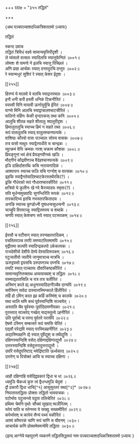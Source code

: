 +++
title = "३५५ तद्धितं"

+++

\{अथ पञ्चपञ्चाशदधिकत्रिशततमो ऽध्यायः\}

तद्धितं  
    
स्कन्द उवाच  
तद्धितं त्रिविधं वक्ष्ये सामान्यवृत्तिरीदृशी   ।  
ले व्यंसलो वत्सलः स्यादिलचि स्यात्तुफेनिलं ॥००१॥  
लोमशः शे पामनो ने इलचि स्यात्तु पिच्छिलं ।  
अणि प्राज्ञ आर्चकः स्यात् दन्तादुरचि दन्तुरः ॥००२॥  
रे स्यान्मधुरं सुशिरं रे स्यात् केशर ईदृशः   ।  

[[२५५]]
    
हिरण्यं ये मालवो वे वलचि स्याद्रजस्वलः ॥००३॥  
इनौ धनी करी हस्ती धनिकं टिकनीरितं ।  
पयस्वी विनि मायावी ऊर्णायुर्युचि ईरितं ॥००४॥  
वाग्मो मिनि आलचि स्याद्वाचालश्चाटचीरितं ।  
फलिनो वर्हिणः केकी वृन्दारकस् तथा कनि ॥००५॥  
आलुचि शीतन्न सहते शीतालुः श्वालुरीदृशः   ।  
हिमालुरालुचि स्याच्च हिमं न सहते तथा ॥००६॥  
रूपं वातादुलचि स्याद् वातुलश्चानपत्यके ।  
वाशिष्ठः कौरवो वासः पाञ्चालः सोस्य वासकः   ॥००७॥  
तत्र वासो माथुरः स्याद्वेत्त्यधीते च चान्द्रकः   ।  
व्युत्क्रमं वेत्ति क्रमकः नरश् चक्राम कौशकः   ॥००८॥  
प्रियङ्गूनां भवं क्षेत्रं प्रैयङ्गवीनकं खञि   ।  
मौद्गीनं कौद्रवीणञ्च वैदेहश्चानपत्यके ॥००९॥  
इञि दाक्षिर्दाशरथिः कचि नारायणादिकं ।  
आश्वायनः स्याच्च फञि यचि गार्ग्यश् च वात्सकः   ॥०१०॥  
ढ्हकि स्याद्वैनतेयादिश्चाटकेरस्तथैरकि(?) ।  
ढ्रकि गौधेरको रूपं गौधारश्चारकीरितं ॥०११॥  
क्षत्रियो घे कुलीनः खे ण्ये कैरव्यादयः स्मृताः(?)   ।  
यति मूर्धन्यमुख्यादिः सुगन्धिरिति रूपकं ॥०१२॥  
तारकादिभ्य इतचि नभस्तारकितादयः ।  
अनङि स्याच्च कुण्डोध्नी पुष्पधन्वसुधन्वनी   ॥०१३॥  
चञ्चुपि वित्तवञ्चुः स्याद्वित्तमस्य च शब्दके ।  
चणपि स्यात् केशचणः रूपे स्यात् पटरूपकम् ॥०१४॥  

[[२५६]]
    
ईयसौ च पटीयान् स्यात् तरप्यक्षतरादिकम् ।  
पचतितराञ्च तरपि तमप्यटतितमामपि ॥०१५॥  
मृद्वीतमा कल्पपि स्यादिन्द्रकल्पो ऽर्ककल्पकः ।  
राजदेशीयो देशीये देश्ये देश्यादिरूपकम् ॥०१६॥  
पटुजातीयो जातीये जानुमात्रञ्च मात्रचि ।  
ऊरुद्वयसो द्वयसचि उरुदघ्नञ्च दघ्नचि ॥०१७॥  
तयटि स्यात् पञ्चतयः दौवारिकष्ठकीरितं ।  
सामान्यवृत्तिरुक्ताथ अव्ययाख्यश् च तद्धितः ॥०१८॥  
यस्माद्यततसिलि च यत्र तत्र त्रलीरितं ।  
अस्मिन् काले ह्य् अधुनास्यादिदानीञ्चैव दान्यपि ॥०१९॥  
सर्वस्मिन् सर्वदा दास्यात्तस्मिन्काले र्हिलीरितं ।  
तर्हि हो ऽमिन् काल इह कर्हि कस्मिंश् च कालके ॥०२०॥  
यथा थालि थमि कथं पूर्वस्यान्दिशि सञ्चयेत् ।  
अस्ताति चैव पूर्वस्याः पूर्वादिग्रामणीयकाः   ॥०२१॥  
पुरस्तात् सञ्चरेद् गच्छेत् सद्यस्तुल्ये ऽहनीरितं ।  
उति पूर्वाब्दे च परुत् पूर्वतरे परार्यपि ॥०२२॥  
ऐषमो ऽस्मिन् सम्बत्सरे रूपं समसि चेरितं ।  
एद्यवौ परेद्यवि स्यात् परस्मिन्नहनीरितं ॥०२३॥  
अद्यास्मिन्नहनि द्ये स्यात् पूर्वेद्युश् च तथैद्युसि ।  
दक्षिणस्यान्दिशि वसेत् दक्षिणाद्दक्षिणाद्युभौ   ॥०२४॥  
उत्तरस्यान्दिशि वसेदुत्तरादुत्तराद्युभौ ।  
उपरि वसेदुपरिष्टाद् भवेद्रिष्टाति ऊर्ध्वकात् ॥०२५॥  
उत्तरेण् च पित्रोक्तं आचि च स्याच्च दक्षिणा ।  

[[२५७]]
    
आहौ दक्षिणाहि वसेद्द्विप्रकारं द्विधा च धा ॥०२६॥  
ध्यमुञि चैकध्यं कुरु त्वं द्वैधन्धमुञि चेदृशं   ।  
द्वौ प्रकारौ द्विधा धाचि[^१] आसुसुरतरं यथा[^२]*   ॥०२७॥  
निपातास्तद्धिताः प्रोक्ताः तद्धितो भाववाचकः   ।  
पटोर्भावः पटुत्वन्त्वे पदुता तलिचेरितं ॥०२८॥  
प्रथिमा चेमनि पृथोः सौख्यं सुखात् ष्यञीरितम्   ।  
स्तेयं याति च स्तेनस्य ये सख्युः सख्यमीरितं ॥०२९॥  
कपेर्भावश् च कापेयं सैन्यं पथ्यं यकीरितं   ।  
आश्वं कौमारकं चाणि रूपं चाणि च यौवनम्   ।०३०।  
आचार्यकं कणि प्रोक्तमेवमन्येपि तद्धिताः ॥०३०॥

\{इत्य् आग्नेये महापुराणे व्यकरणे तद्धितसिद्धरूपं नाम पञ्चपञ्चाशदधिकत्रिशततमो ऽध्यायः  }
    